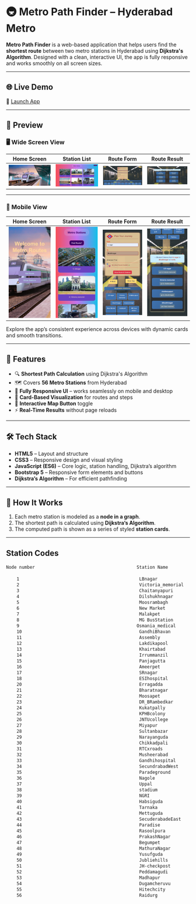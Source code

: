 # 🚇 Metro Path Finder – Hyderabad Metro

**Metro Path Finder** is a web-based application that helps users find the **shortest route** between two metro stations in Hyderabad using **Dijkstra's Algorithm**. Designed with a clean, interactive UI, the app is fully responsive and works smoothly on all screen sizes.

---

## 🌐 Live Demo

🔗 [Launch App](https://nikhil-karoriya.github.io/Metro-Path-Finder/index.html)

---

## 📸 Preview

### 🖥️ Wide Screen View

| Home Screen | Station List | Route Form | Route Result |
|-------------|--------------|------------|--------------|
| ![Home - Wide](docs/pics/show/full_home.jpeg) | ![Stations - Wide](docs/pics/show/full_stations.jpeg) | ![Form - Wide](docs/pics/show/full_form.jpeg) | ![Route - Wide](docs/pics/show/full_route.jpeg) |

---

### 📱 Mobile View

| Home Screen | Station List | Route Form | Route Result |
|-------------|--------------|------------|--------------|
| ![Home - Mobile](docs/pics/show/mobile_home.png) | ![Stations - Mobile](docs/pics/show/mobile_stations.png) | ![Form - Mobile](docs/pics/show/mobile_fill.png) | ![Route - Mobile](docs/pics/show/mobile_route.png) |

Explore the app’s consistent experience across devices with dynamic cards and smooth transitions.

---

## 🚀 Features

- 🔍 **Shortest Path Calculation** using Dijkstra's Algorithm
- 🗺️ Covers **56 Metro Stations** from Hyderabad
- 📱 **Fully Responsive UI** – works seamlessly on mobile and desktop
- 🎴 **Card-Based Visualization** for routes and steps
- 📌 **Interactive Map Button** toggle
- ⚡ **Real-Time Results** without page reloads  

---

## 🛠️ Tech Stack

- **HTML5** – Layout and structure  
- **CSS3** – Responsive design and visual styling  
- **JavaScript (ES6)** – Core logic, station handling, Dijkstra’s algorithm  
- **Bootstrap 5** – Responsive form elements and buttons  
- **Dijkstra’s Algorithm** – For efficient pathfinding
---

## 🧠 How It Works

1. Each metro station is modeled as a **node in a graph**.
2. The shortest path is calculated using **Dijkstra’s Algorithm**.
3. The computed path is shown as a series of styled **station cards**.

---

## Station Codes
    Node number                                       Station Name
    
        1                                              LBnagar
        2                                              Victoria_memorial
        3                                              Chaitanyapuri
        4                                              Dilshukhnagar
        5                                              Moosrambagh
        6                                              New Market
        7                                              Malakpet
        8                                              MG BusStation
        9                                             Osmania_medical
        10                                             GandhiBhavan
        11                                             Assembly
        12                                             Lakdikapool
        13                                             Khairtabad
        14                                             Irrummanzil
        15                                             Panjagutta
        16                                             Ameerpet
        17                                             SRnagar
        18                                             ESIhospital
        20                                             Erragadda
        21                                             Bharatnagar
        22                                             Moosapet
        23                                             DR_BRambedkar
        24                                             Kukatpally
        25                                             KPHBcolony
        26                                             JNTUcollege
        27                                             Miyapur
        28                                             Sultanbazar
        29                                             Narayanguda
        30                                             Chikkadpali
        31                                             RTCxroads
        32                                             Musheerabad
        33                                             Gandhihospital
        34                                             SecundrabadWest
        35                                             Paradeground
        36                                             Nagole
        37                                             Uppal
        38                                             stadium
        39                                             NGRI
        40                                             Habsiguda
        41                                             Tarnaka
        42                                             Mettuguda
        43                                             SecuderabadeEast
        44                                             Paradise
        45                                             Rasoolpura
        46                                             PrakashNagar
        47                                             Begumpet
        48                                             MathuraNagar
        49                                             Yusufguda
        50                                             Jubliehills
        51                                             JH-checkpost
        52                                             Peddamagudi
        53                                             Madhapur
        54                                             Dugamcheruvu
        55                                             Hitechcity
        56                                             Raidurg
